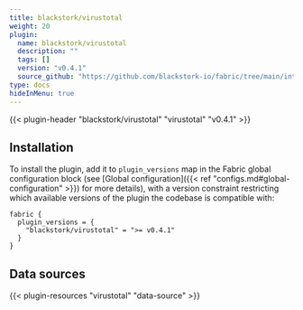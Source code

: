 ```yaml
---
title: blackstork/virustotal
weight: 20
plugin:
  name: blackstork/virustotal
  description: ""
  tags: []
  version: "v0.4.1"
  source_github: "https://github.com/blackstork-io/fabric/tree/main/internal/virustotal/"
type: docs
hideInMenu: true
---
```


{{< plugin-header "blackstork/virustotal" "virustotal" "v0.4.1" >}}

## Installation

To install the plugin, add it to `plugin_versions` map in the Fabric global configuration block (see [Global configuration]({{< ref "configs.md#global-configuration" >}}) for more details), with a version constraint restricting which available versions of the plugin the codebase is compatible with:

```hcl
fabric {
  plugin_versions = {
    "blackstork/virustotal" = ">= v0.4.1"
  }
}
```


## Data sources

{{< plugin-resources "virustotal" "data-source" >}}

